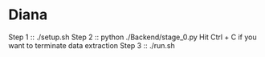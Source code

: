 # Diana

Step 1 :: ./setup.sh
Step 2 :: python ./Backend/stage_0.py
Hit Ctrl + C if you want to terminate data extraction
Step 3 :: ./run.sh
